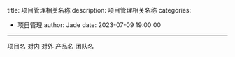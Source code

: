 title: 项目管理相关名称
description: 项目管理相关名称
categories:
  - 项目管理
author: Jade
date: 2023-07-09 19:00:00
---
  
项目名
  对内
  对外
产品名
团队名